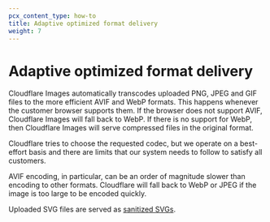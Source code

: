 ```yaml
---
pcx_content_type: how-to
title: Adaptive optimized format delivery
weight: 7
---
```


# Adaptive optimized format delivery

Cloudflare Images automatically transcodes uploaded PNG, JPEG and GIF files to the more efficient AVIF and WebP formats. This happens whenever the customer browser supports them. If the browser does not support AVIF, Cloudflare Images will fall back to WebP. If there is no support for WebP, then Cloudflare Images will serve compressed files in the original format.

Cloudflare tries to choose the requested codec, but we operate on a best-effort basis and there are limits that our system needs to follow to satisfy all customers.

AVIF encoding, in particular, can be an order of magnitude slower than encoding to other formats. Cloudflare will fall back to WebP or JPEG if the image is too large to be encoded quickly.

Uploaded SVG files are served as [sanitized SVGs](/images/upload-images/#supported-image-formats).